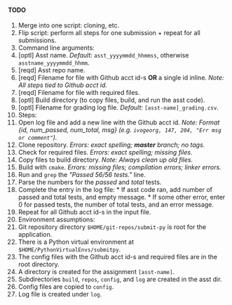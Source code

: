 #### TODO

1. Merge into one script: cloning, etc.
2. Flip script: perform all steps for one submission + repeat for all submissions.
3. Command line arguments: 
  1. [optl] Asst name. _Default:_ `asst_yyyymmdd_hhmmss`, otherwise `asstname_yyyymmdd_hhmm`.
  2. [reqd] Asst repo name.
  3. [reqd] Filename for file with Github acct id-s **OR** a single id inline. _Note: All steps tied to Github acct id._
  4. [reqd] Filename for file with required files.
  5. [optl] Build directory (to copy files, build, and run the asst code).
  6. [optl] Filename for grading log file. _Default:_ `[asst-name]_grading.csv`.
4. Steps:
  1. Open log file and add a new line with the Github acct id. _Note: Format {id, num_passed, num_total, msg} (e.g. `ivogeorg, 147, 204, "Err msg or comment"`)._
  2. Clone repository. _Errors: exact spelling; **master** branch; no tags._ 
  3. Check for required files. _Errors: exact spelling; missing files._
  4. Copy files to build directory. _Note: Always clean up old files._
  5. Build with `cmake`. _Errors: missing files; compilation errors; linker errors._
  6. Run and `grep` the _"Passed 56/56 tests."_ line.
  7. Parse the numbers for the _passed_ and _total_ tests.
  8. Complete the entry in the log file: 
    * If asst code ran, add number of passed and total tests, and empty message.
    * If some other error, enter 0 for passed tests, the number of total tests, and an error message.
5. Repeat for all Github acct id-s in the input file.
6. Environment assumptions:
  1. Git repository directory `$HOME/git-repos/submit-py` is root for the application.
  2. There is a Python virtual environment at `$HOME/PythonVirtualEnvs/submitpy`.
  3. The config files with the Github acct id-s and required files are in the root directory.
  4. A directory is created for the assignment `[asst-name]`.
  5. Subdirectories `build`, `repos`, `config`, and `log` are created in the asst dir.
  6. Config files are copied to `config`.
  7. Log file is created under `log`.


